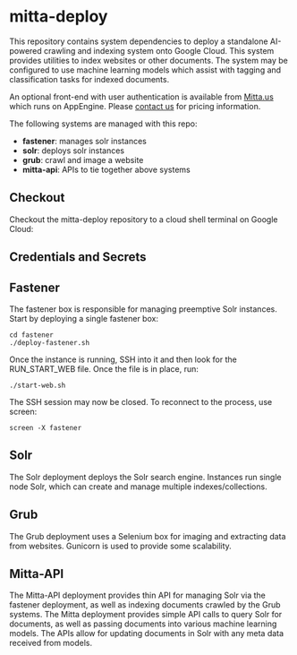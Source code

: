 # mitta-deploy
This repository contains system dependencies to deploy a standalone AI-powered crawling and indexing system onto Google Cloud. This system provides utilities to index websites or other documents. The system may be configured to use machine learning models which assist with tagging and classification tasks for indexed documents.

An optional front-end with user authentication is available from [Mitta.us](https://mitta.us/) which runs on AppEngine. Please [contact us](https://mitta.us/onpremise) for pricing information.

The following systems are managed with this repo:

- **fastener**: manages solr instances
- **solr**: deploys solr instances
- **grub**: crawl and image a website
- **mitta-api**: APIs to tie together above systems

## Checkout
Checkout the mitta-deploy repository to a cloud shell terminal on Google Cloud:

## Credentials and Secrets


## Fastener
The fastener box is responsible for managing preemptive Solr instances. Start by deploying a single fastener box:

```
cd fastener
./deploy-fastener.sh
```

Once the instance is running, SSH into it and then look for the RUN_START_WEB file. Once the file is in place, run:

```
./start-web.sh
```

The SSH session may now be closed. To reconnect to the process, use screen:

```
screen -X fastener
```

## Solr
The Solr deployment deploys the Solr search engine. Instances run single node Solr, which can create and manage multiple indexes/collections.

## Grub
The Grub deployment uses a Selenium box for imaging and extracting data from websites. Gunicorn is used to provide some scalability.

## Mitta-API
The Mitta-API deployment provides thin API for managing Solr via the fastener deployment, as well as indexing documents crawled by the Grub systems. The Mitta deployment provides simple API calls to query Solr for documents, as well as passing documents into various machine learning models. The APIs allow for updating documents in Solr with any meta data received from models.

